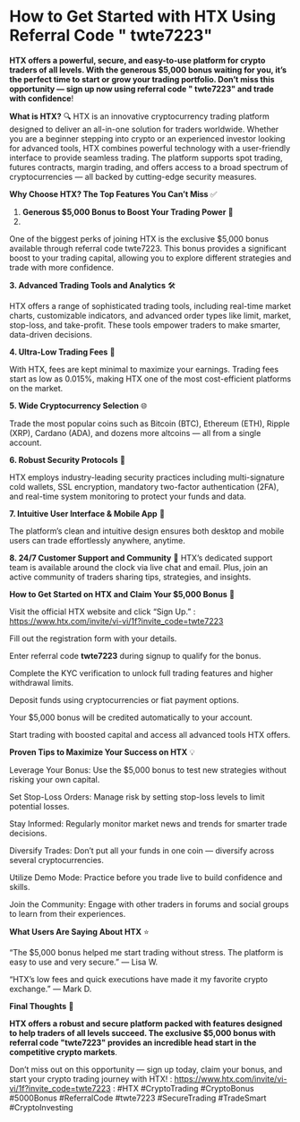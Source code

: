 # How to Get Started with HTX Using Referral Code " twte7223"

**HTX offers a powerful, secure, and easy-to-use platform for crypto traders of all levels. With the generous $5,000 bonus waiting for you, it’s the perfect time to start or grow your trading portfolio. Don’t miss this opportunity — sign up now using referral code " twte7223" and trade with confidence**!


**What is HTX?**
🔍
HTX is an innovative cryptocurrency trading platform designed to deliver an all-in-one solution for traders worldwide. Whether you are a beginner stepping into crypto or an experienced investor looking for advanced tools, HTX combines powerful technology with a user-friendly interface to provide seamless trading. The platform supports spot trading, futures contracts, margin trading, and offers access to a broad spectrum of cryptocurrencies — all backed by cutting-edge security measures.

**Why Choose HTX? The Top Features You Can’t Miss**
✅
1. **Generous $5,000 Bonus to Boost Your Trading Power** 🎁
2. 
One of the biggest perks of joining HTX is the exclusive $5,000 bonus available through referral code twte7223. This bonus provides a significant boost to your trading capital, allowing you to explore different strategies and trade with more confidence.

**3. Advanced Trading Tools and Analytics** 🛠️

HTX offers a range of sophisticated trading tools, including real-time market charts, customizable indicators, and advanced order types like limit, market, stop-loss, and take-profit. These tools empower traders to make smarter, data-driven decisions.

**4. Ultra-Low Trading Fees** 💸

With HTX, fees are kept minimal to maximize your earnings. Trading fees start as low as 0.015%, making HTX one of the most cost-efficient platforms on the market.

**5. Wide Cryptocurrency Selection** 🌐

Trade the most popular coins such as Bitcoin (BTC), Ethereum (ETH), Ripple (XRP), Cardano (ADA), and dozens more altcoins — all from a single account.

**6. Robust Security Protocols** 🔐

HTX employs industry-leading security practices including multi-signature cold wallets, SSL encryption, mandatory two-factor authentication (2FA), and real-time system monitoring to protect your funds and data.

**7. Intuitive User Interface & Mobile App** 📱

The platform’s clean and intuitive design ensures both desktop and mobile users can trade effortlessly anywhere, anytime.

**8. 24/7 Customer Support and Community**
🤝
HTX’s dedicated support team is available around the clock via live chat and email. Plus, join an active community of traders sharing tips, strategies, and insights.

**How to Get Started on HTX and Claim Your $5,000 Bonus** 🎯

Visit the official HTX website and click “Sign Up.” : https://www.htx.com/invite/vi-vi/1f?invite_code=twte7223

Fill out the registration form with your details.

Enter referral code **twte7223** during signup to qualify for the bonus.

Complete the KYC verification to unlock full trading features and higher withdrawal limits.

Deposit funds using cryptocurrencies or fiat payment options.

Your $5,000 bonus will be credited automatically to your account.

Start trading with boosted capital and access all advanced tools HTX offers.

**Proven Tips to Maximize Your Success on HTX** 💡

Leverage Your Bonus: Use the $5,000 bonus to test new strategies without risking your own capital.

Set Stop-Loss Orders: Manage risk by setting stop-loss levels to limit potential losses.

Stay Informed: Regularly monitor market news and trends for smarter trade decisions.

Diversify Trades: Don’t put all your funds in one coin — diversify across several cryptocurrencies.

Utilize Demo Mode: Practice before you trade live to build confidence and skills.

Join the Community: Engage with other traders in forums and social groups to learn from their experiences.


**What Users Are Saying About HTX** ⭐

“The $5,000 bonus helped me start trading without stress. The platform is easy to use and very secure.” — Lisa W.

“HTX’s low fees and quick executions have made it my favorite crypto exchange.” — Mark D.

**Final Thoughts** 🎉

**HTX offers a robust and secure platform packed with features designed to help traders of all levels succeed. The exclusive $5,000 bonus with referral code "twte7223" provides an incredible head start in the competitive crypto markets**. 

Don’t miss out on this opportunity — sign up today, claim your bonus, and start your crypto trading journey with HTX! : https://www.htx.com/invite/vi-vi/1f?invite_code=twte7223
:
#HTX #CryptoTrading #CryptoBonus #5000Bonus #ReferralCode #twte7223 #SecureTrading #TradeSmart #CryptoInvesting

